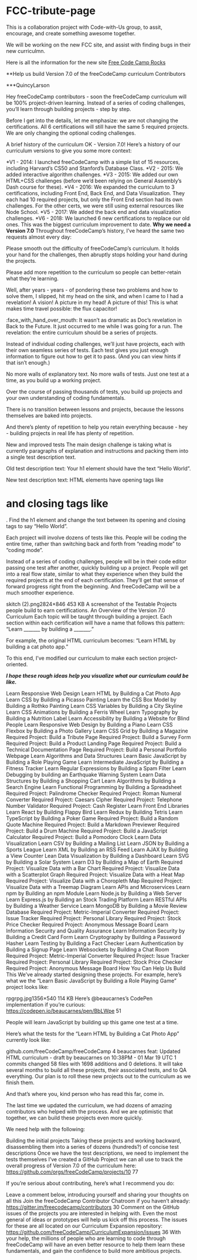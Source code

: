 # FCC-tribute-page 

This is a collaboration project with Code-with-Us group, to assit, encourage, and create something awesome together. 

We will be working on the new FCC site, and assist with finding bugs in their new curriculmn. 

Here is all the information for the new site 
[Free Code Camp Rocks](https://www.freecodecamp.rocks/)

**Help us build Version 7.0 of the freeCodeCamp curriculum Contributors

 
***QuincyLarson

Hey freeCodeCamp contributors - soon the freeCodeCamp curriculum will be 100% project-driven learning. Instead of a series of coding challenges, you’ll learn through building projects - step by step.

Before I get into the details, let me emphasize: we are not changing the certifications. All 6 certifications will still have the same 5 required projects. We are only changing the optional coding challenges.

A brief history of the curriculum
OK - Version 7.0! Here’s a history of our curriculum versions to give you some more context:

*V1 - 2014: I launched freeCodeCamp with a simple list of 15 resources, including Harvard’s CS50 and Stanford’s Database Class.
*V2 - 2015: We added interactive algorithm challenges.
*V3 - 2015: We added our own HTML+CSS challenges (before we’d been relying on General Assembly’s Dash course for these).
*V4 - 2016: We expanded the curriculum to 3 certifications, including Front End, Back End, and Data Visualization. They each had 10 required projects, but only the Front End section had its own challenges. For the other certs, we were still using external resources like Node School.
*V5 - 2017: We added the back end and data visualization challenges.
*V6 - 2018: We launched 6 new certifications to replace our old ones. This was the biggest curriculum improvement to date.
**Why we need a Version 7.0**
Throughout freeCodeCamp’s history, I’ve heard the same two requests almost every day:

Please smooth out the difficulty of freeCodeCamp’s curriculum. It holds your hand for the challenges, then abruptly stops holding your hand during the projects.

Please add more repetition to the curriculum so people can better-retain what they’re learning.

Well, after years - years - of pondering these two problems and how to solve them, I slipped, hit my head on the sink, and when I came to I had a revelation! A vision! A picture in my head! A picture of this! This is what makes time travel possible: the flux capacitor!

:face_with_hand_over_mouth: It wasn’t as dramatic as Doc’s revelation in Back to the Future. It just occurred to me while I was going for a run. The revelation: the entire curriculum should be a series of projects.

Instead of individual coding challenges, we’ll just have projects, each with their own seamless series of tests. Each test gives you just enough information to figure out how to get it to pass. (And you can view hints if that isn’t enough.)

No more walls of explanatory text. No more walls of tests. Just one test at a time, as you build up a working project.

Over the course of passing thousands of tests, you build up projects and your own understanding of coding fundamentals.

There is no transition between lessons and projects, because the lessons themselves are baked into projects.

And there’s plenty of repetition to help you retain everything because - hey - building projects in real life has plenty of repetition.

New and improved tests
The main design challenge is taking what is currently paragraphs of explanation and instructions and packing them into a single test description text.

Old test description text: Your h1 element should have the text “Hello World”.

New test description text: HTML elements have opening tags like <h1> and closing tags like </h1>. Find the h1 element and change the text between its opening and closing tags to say “Hello World”.

Each project will involve dozens of tests like this. People will be coding the entire time, rather than switching back and forth from “reading mode” to “coding mode”.

Instead of a series of coding challenges, people will be in their code editor passing one test after another, quickly building up a project. People will get into a real flow state, similar to what they experience when they build the required projects at the end of each certification. They’ll get that sense of forward progress right from the beginning. And freeCodeCamp will be a much smoother experience.

skitch (2).png2824×846 453 KB
A screenshot of the Testable Projects people build to earn certifications.
An Overview of the Version 7.0 Curriculum
Each topic will be taught through building a project. Each section within each certification will have a name that follows this pattern: “Learn _______ by building a _______.”

For example, the original HTML curriculum becomes: “Learn HTML by building a cat photo app.”

To this end, I’ve modified our curriculum to make each section project-oriented.

***I hope these rough ideas help you visualize what our curriculum could be like.***

Learn Responsive Web Design
Learn HTML by Building a Cat Photo App
Learn CSS by Building a Picasso Painting
Learn the CSS Box Model by Building a Rothko Painting
Learn CSS Variables by Building a City Skyline
Learn CSS Animations by Building a Ferris Wheel
Learn Typography by Building a Nutrition Label
Learn Accessibility by Building a Website for Blind People
Learn Responsive Web Design by Building a Piano
Learn CSS Flexbox by Building a Photo Gallery
Learn CSS Grid by Building a Magazine
Required Project: Build a Tribute Page
Required Project: Build a Survey Form
Required Project: Build a Product Landing Page
Required Project: Build a Technical Documentation Page
Required Project: Build a Personal Portfolio Webpage
Learn Algorithms and Data Structures
Learn Basic JavaScript by Building a Role Playing Game
Learn Intermediate JavaScript by Building a Fitness Tracker
Learn Regular Expressions by Building a Spam Filter
Learn Debugging by building an Earthquake Warning System
Learn Data Structures by Building a Shopping Cart
Learn Algorithms by Building a Search Engine
Learn Functional Programming by Building a Spreadsheet
Required Project: Palindrome Checker
Required Project: Roman Numeral Converter
Required Project: Caesars Cipher
Required Project: Telephone Number Validator
Required Project: Cash Register
Learn Front End Libraries
Learn React by Building Flappy Bird
Learn Redux by Building Tetris
Learn TypeScript by Building a Poker Game
Required Project: Build a Random Quote Machine
Required Project: Build a Markdown Previewer
Required Project: Build a Drum Machine
Required Project: Build a JavaScript Calculator
Required Project: Build a Pomodoro Clock
Learn Data Visualization
Learn CSV by Building a Mailing List
Learn JSON by Building a Sports League
Learn XML by Building an RSS Feed
Learn AJAX by Building a View Counter
Lean Data Visualization by Building a Dashboard
Learn SVG by Building a Solar System
Learn D3 by Building a Map of Earth
Required Project: Visualize Data with a Bar Chart
Required Project: Visualize Data with a Scatterplot Graph
Required Project: Visualize Data with a Heat Map
Required Project: Visualize Data with a Choropleth Map
Required Project: Visualize Data with a Treemap Diagram
Learn APIs and Microservices
Learn npm by Building an npm Module
Learn Node.js by Building a Web Server
Learn Express.js by Building an Stock Trading Platform
Learn RESTful APIs by Building a Weather Service
Learn MongoDB by Building a Movie Review Database
Required Project: Metric-Imperial Converter
Required Project: Issue Tracker
Required Project: Personal Library
Required Project: Stock Price Checker
Required Project: Anonymous Message Board
Learn Information Security and Quality Assurance
Learn Information Security by Building a Credit Card Form
Learn Cryptography by Building a Password Hasher
Learn Testing by Building a Fact Checker
Learn Authentication by Building a Signup Page
Learn Websockets by Building a Chat Room
Required Project: Metric-Imperial Converter
Required Project: Issue Tracker
Required Project: Personal Library
Required Project: Stock Price Checker
Required Project: Anonymous Message Board
How You Can Help Us Build This
We’ve already started designing these projects. For example, here’s what we the “Learn Basic JavaScript by Building a Role Playing Game” project looks like:

rpgrpg.jpg1356×540 114 KB
Here’s @beaucarnes’s CodePen implementation if you’re curious: https://codepen.io/beaucarnes/pen/BbLWpe 51

People will learn JavaScript by building up this game one test at a time.

Here’s what the tests for the “Learn HTML by Building a Cat Photo App” currently look like:

github.com/freeCodeCamp/freeCodeCamp 4
 beaucarnes
feat: Updated HTML curriculum - draft
by beaucarnes on 10:38PM - 01 Mar 19 UTC
1 commits changed 58 files with 1698 additions and 0 deletions.
It will take several months to build all these projects, their associated tests, and to QA everything. Our plan is to roll these new projects out to the curriculum as we finish them.

And that’s where you, kind person who has read this far, come in.

The last time we updated the curriculum, we had dozens of amazing contributors who helped with the process. And we are optimistic that together, we can build these projects even more quickly.

We need help with the following:

Building the initial projects
Taking these projects and working backward, disassembling them into a series of dozens (hundreds?) of concise test descriptions
Once we have the test descriptions, we need to implement the tests themselves
I’ve created a GitHub Project we can all use to track the overall progress of Version 7.0 of the curriculum here: https://github.com/orgs/freeCodeCamp/projects/10 77

If you’re serious about contributing, here’s what I recommend you do:

Leave a comment below, introducing yourself and sharing your thoughts on all this
Join the freeCodeCamp Contributor Chatroom if you haven’t already: https://gitter.im/freecodecamp/contributors 30
Comment on the GitHub issues of the projects you are interested in helping with. Even the most general of ideas or prototypes will help us kick off this process. The issues for these are all located on our Curriculum Expansion repository: https://github.com/freeCodeCamp/CurriculumExpansion/issues 36
With your help, the millions of people who are learning to code through freeCodeCamp will have an even better resource to help them learn these fundamentals, and gain the confidence to build more ambitious projects.
